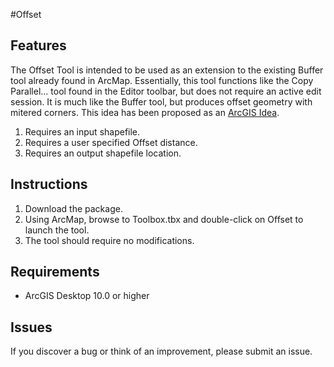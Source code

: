 #Offset

## Features

The Offset Tool is intended to be used as an extension to the existing Buffer tool already found in ArcMap.  Essentially, this tool functions like the Copy Parallel... tool found in the Editor toolbar, but does not require an active edit session.  It is much like the Buffer tool, but produces offset geometry with mitered corners.  This idea has been proposed as an [ArcGIS Idea](http://ideas.arcgis.com/ideaView?id=087E0000000176YIAQ).

1. Requires an input shapefile.
2. Requires a user specified Offset distance.
2. Requires an output shapefile location.

## Instructions

1. Download the package.
2. Using ArcMap, browse to Toolbox.tbx and double-click on Offset to launch the tool.
3. The tool should require no modifications.

## Requirements

* ArcGIS Desktop 10.0 or higher

## Issues

If you discover a bug or think of an improvement, please submit an issue.
